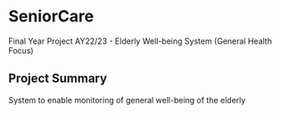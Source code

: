 # SeniorCare
Final Year Project AY22/23 - Elderly Well-being System (General Health Focus)

## Project Summary
System to enable monitoring of general well-being of the elderly
